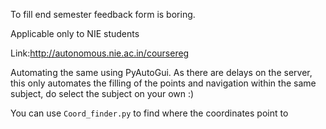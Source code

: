 To fill end semester feedback form is boring.

Applicable only to NIE students  

Link:http://autonomous.nie.ac.in/coursereg

Automating the same using PyAutoGui.
As there are delays on the server, this only automates the filling of the points and navigation within the same subject, do select the subject on your own :)

You can use <code>Coord_finder.py</code> to find where the coordinates point to

